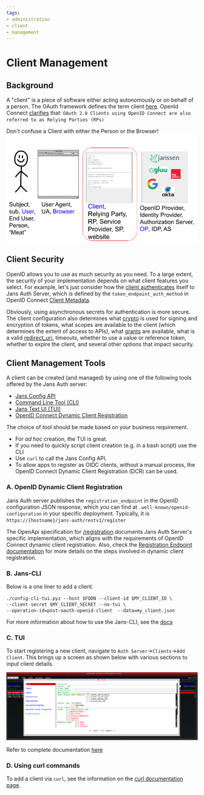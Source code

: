 ```yaml
---
tags:
- administration
- client
- management
---
```


# Client Management

## Background

A "client" is a piece of software either acting autonomously or on behalf of
a person. The OAuth framework defines the term client
[here](https://datatracker.ietf.org/doc/html/rfc6749#section-1.1). OpenId Connect
[clarifies](https://openid.net/specs/openid-connect-core-1_0.html#Introduction)
that:
`OAuth 2.0 Clients using OpenID Connect are also referred to as Relying Parties (RPs)`

Don't confuse a Client with either the Person or the Browser!
![](../../../assets/federated_identity_actors.png)

## Client Security

OpenID allows you to use as much security as you need. To a large extent, the
security of your implementation depends on what client features you select.
For example, let's just consider how the [client authenticates](client-authn.md) itself to Jans Auth
Server, which is defined by the `token_endpoint_auth_method` in OpenID Connect
[Client Metadata](https://openid.net/specs/openid-connect-registration-1_0.html#ClientMetadata).

Obviously, using asynchronous secrets for authentication is more secure. The
client configuration also determines what [crypto](client-configuration.md#cryptography) is used for signing and
encryption of tokens, what scopes are available to the client (which determines
the extent of access to APIs), what [grants](client-configuration.md#grants) are available,  what is a valid
[redirect_uri](client-configuration.md#redirect-uri), timeouts, whether to use a value or reference token, whether to
expire the client, and several other options that impact security.

## Client Management Tools
A client can be created (and managed) by using one of the following tools offered by the Jans Auth server:

* [Jans Config API](../../config-guide/config-api/README.md)
* [Command Line Tool (CLI)](../../config-guide/jans-cli/README.md)
* [Jans Text UI (TUI)](../../config-guide/jans-tui/README.md)
* [OpenID Connect Dynamic Client Registration](https://openid.net/specs/openid-connect-registration-1_0.html)

The choice of tool should be made based on your business requirement. 
- For *ad hoc* creation, the TUI is great. 
- If you need to quickly script client creation (e.g. in a bash script) use the CLI 
- Use `curl` to call the Jans Config API. 
- To allow apps to register as OIDC clients, without a manual process, the OpenID
Connect Dynamic Client Registration (DCR) can be used.

### A. OpenID Dynamic Client Registration

Jans Auth server publishes the `registration_endpoint` in the OpenID
configuration JSON response, which you can find at `.well-known/openid-configuration`
in your specific deployment. Typically, it is
`https://{hostname}/jans-auth/restv1/register`

The OpenApi specification for [/registration](https://gluu.org/swagger-ui/?url=https://raw.githubusercontent.com/JanssenProject/jans/vreplace-janssen-version/jans-auth-server/docs/swagger.yaml#/Registration) documents Jans Auth Server's specific implementation,
which aligns with the requirements of OpenID Connect dynamic client
registration. Also, check the
[Registration Endpoint documentation](../endpoints/client-registration.md) for
more details on the steps involved in dynamic client registration.

### B. Jans-CLI

Below is a one liner to add a client.

```
./config-cli-tui.pyz --host $FQDN --client-id $MY_CLIENT_ID \
--client-secret $MY_CLIENT_SECRET --no-tui \
--operation-id=post-oauth-openid-client  --data=my_client.json
```

For more information about how to use
the Jans-CLI, see the [docs](../../config-guide/jans-cli/README.md)

### C. TUI

To start registering a new client, navigate to
`Auth Server`->`Clients`->`Add Client`.  This brings up a screen as shown below
with various sections to input client details.

![](../../../assets/Jans_TUI_Auth_Server_Add_new_client.png)

Refer to complete documentation [here](../../config-guide/jans-tui/README.md)

### D. Using curl commands

To add a client via `curl`, see the information on the
[curl documentation page](../../config-guide/curl.md).


